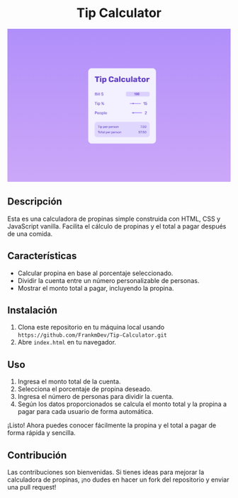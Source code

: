 <h1 align=center>Tip Calculator</h1>
<p align="center">
  <img src="https://github.com/FrankmDev/Tip-Calculator/blob/0169e7f48a907bbacc2e5f2217ef2960d819d32e/TipCalculator.png" alt="Tip Calculator">
</p>

## Descripción

Esta es una calculadora de propinas simple construida con HTML, CSS y JavaScript vanilla. Facilita el cálculo de propinas y el total a pagar después de una comida.

## Características

- Calcular propina en base al porcentaje seleccionado.
- Dividir la cuenta entre un número personalizable de personas.
- Mostrar el monto total a pagar, incluyendo la propina.

## Instalación

1. Clona este repositorio en tu máquina local usando `https://github.com/FrankmDev/Tip-Calculator.git`
2. Abre `index.html` en tu navegador.

## Uso

1. Ingresa el monto total de la cuenta.
2. Selecciona el porcentaje de propina deseado.
3. Ingresa el número de personas para dividir la cuenta.
4. Según los datos proporcionados se calcula el monto total y la propina a pagar para cada usuario de forma automática.

¡Listo! Ahora puedes conocer fácilmente la propina y el total a pagar de forma rápida y sencilla.

## Contribución

Las contribuciones son bienvenidas. Si tienes ideas para mejorar la calculadora de propinas, ¡no dudes en hacer un fork del repositorio y enviar una pull request!
